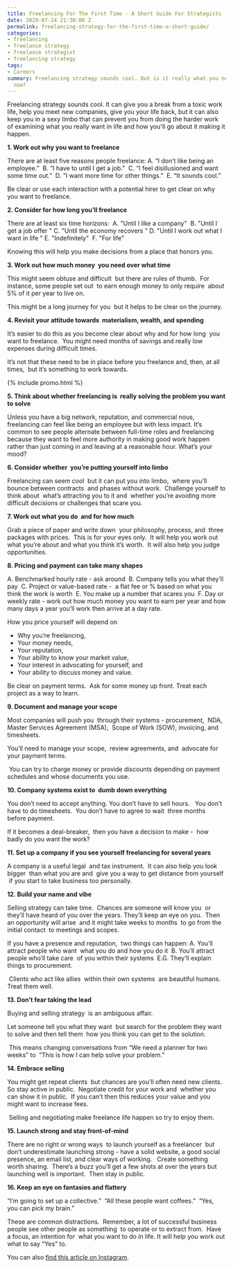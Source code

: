```yaml
---
title: Freelancing For The First Time - A Short Guide For Strategists
date: 2020-07-24 21:30:00 Z
permalink: freelancing-strategy-for-the-first-time-a-short-guide/
categories:
- freelancing
- freelance strategy
- freelance strategist
- freelancing strategy
tags:
- Careers
summary: Freelancing strategy sounds cool. But is it really what you need to do right
  now?
---
```


Freelancing strategy sounds cool. It can give you a break from a toxic work life, help you meet new companies, give you  your life back, but it can also keep you in a sexy limbo that can prevent you from doing the harder work of examining what you really want in life and how  you'll go about it making it happen.

**1. Work out why you want to freelance**

There are at least five reasons people freelance:
A. “I don’t like being an employee.”
 B. “I have to until I get a job.” 
C. “I feel disillusioned and want some time out.” 
D. "I want more time for other things.” 
E. “It sounds cool.”

Be clear or use each interaction with a potential hirer to get clear on why you want to freelance.

**2. Consider for how long you’ll freelance**

There are at least six time horizons:
 A. "Until I like a company"
 B. "Until I get a job offer "
C. "Until the economy recovers "
D. "Until I work out what I want in life "
E. "Indefinitely" 
F. "For life"

Knowing this will help you make decisions from a place that honors you.

**3. Work out how much money  you need over what time**

This might seem obtuse and difficult  but there are rules of thumb.  For instance, some people set out  to earn enough money to only require  about 5% of it per year to live on.   

This might be a long journey for you  but it helps to be clear on the journey.

**4. Revisit your attitude towards  materialism, wealth, and spending**

It’s easier to do this as you become clear about why and for how long  you want to freelance.  You might need months of savings and really low expenses during difficult times. 

It’s not that these need to be in place before you freelance and, then, at all times,  but it’s something to work towards.

{% include promo.html %}

**5. Think about whether freelancing is  really solving the problem you want to solve**

Unless you have a big network, reputation, and commercial nous, freelancing can feel like being an employee but with less impact. It’s common to see people alternate between full-time roles and freelancing because they want to feel more authority in making good work happen rather than just coming in and leaving at a reasonable hour. What’s your mood?

**6. Consider whether  you’re putting yourself into limbo**

Freelancing can seem cool  but it can put you into limbo,  where you’ll bounce between contracts  and phases without work.  Challenge yourself to think about  what’s attracting you to it and  whether you’re avoiding more difficult decisions or challenges that scare you.

**7. Work out what you do  and for how much**

Grab a piece of paper and write down  your philosophy, process, and  three packages with prices.  This is for your eyes only.  It will help you work out what you’re about and what you think it’s worth.  It will also help you judge opportunities.

**8. Pricing and payment can take many shapes**

A. Benchmarked hourly rate - ask around
 B. Company tells you what they’ll pay 
C. Project or value-based rate -  a flat fee or % based on what you think the work is worth
 E. You make up a number that scares you 
F. Day or weekly rate - work out how much money you want to earn per year and how many days a year you’ll work then arrive at a day rate.

How you price yourself will depend on
* Why you’re freelancing, 
* Your money needs, 
* Your reputation,
* Your ability to know your market value,
* Your interest in advocating for yourself, and 
* Your ability to discuss money and value.

Be clear on payment terms.  Ask for some money up front. Treat each project as a way to learn.

**9. Document and manage your scope**

Most companies will push you  through their systems - procurement,  NDA, Master Services Agreement (MSA),  Scope of Work (SOW), invoicing, and timesheets.

You’ll need to manage your scope,  review agreements, and  advocate for your payment terms. 

 You can try to charge money or provide discounts depending on payment schedules and whose documents you use.

**10. Company systems exist to  dumb down everything**

You don’t need to accept anything. 
You don’t have to sell hours.  
You don’t have to do timesheets.
 You don’t have to agree to wait  three months before payment. 

If it becomes a deal-breaker,  then you have a decision to make -  how badly do you want the work?

**11. Set up a company if you see yourself freelancing for several years**

A company is a useful legal  and tax instrument.  It can also help you look bigger  than what you are and  give you a way to get distance from yourself  if you start to take business too personally.

**12. Build your name and vibe**

Selling strategy can take time.  Chances are someone will know you  or they’ll have heard of you over the years. They’ll keep an eye on you.  Then an opportunity will arise  and it might take weeks to months  to go from the initial contact  to meetings and scopes. 

If you have a presence and reputation,  two things can happen:
A. You’ll attract people who want  what you do and how you do it
 B. You’ll attract people who’ll take care  of you within their systems 
E.G. They’ll explain things to procurement.

 Clients who act like allies  within their own systems  are beautiful humans.  Treat them well.

**13. Don’t fear taking the lead**

Buying and selling strategy  is an ambiguous affair.  

Let someone tell you what they want  but search for the problem they want to solve and then tell them  how you think you can get to the solution.

 This means changing conversations from “We need a planner for two weeks” to  “This is how I can help solve your problem.”

**14. Embrace selling**

You might get repeat clients  but chances are you’ll often need new clients.  So stay active in public.  Negotiate credit for your work and  whether you can show it in public.  If you can’t then this reduces your value and you might want to increase fees.

 Selling and negotiating make freelance life happen so try to enjoy them.

**15. Launch strong and stay front-of-mind**

There are no right or wrong ways  to launch yourself as a freelancer  but don’t underestimate launching strong - have a solid website, a good social presence, an email list, and clear ways of working.   Create something worth sharing.  There’s a buzz you’ll get a few shots at over the years but launching well is important.  Then stay in public.

**16. Keep an eye on fantasies and flattery**

“I’m going to set up a collective.” 
“All these people want coffees.” 
“Yes, you can pick my brain.” 

These are common distractions.  Remember, a lot of successful business people see other people as something  to operate or to extract from.  Have a focus, an intention for  what you want to do in life. It will help you work out what to say “Yes” to.

You can also [find this article on Instagram](https://www.instagram.com/markpollard/).